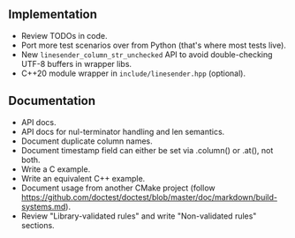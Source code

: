 Implementation
--------------
  * Review TODOs in code.
  * Port more test scenarios over from Python (that's where most tests live).
  * New `linesender_column_str_unchecked` API to avoid double-checking UTF-8 buffers in wrapper libs.
  * C++20 module wrapper in `include/linesender.hpp` (optional).

Documentation
-------------
  * API docs.
  * API docs for nul-terminator handling and len semantics.
  * Document duplicate column names.
  * Document timestamp field can either be set via .column() or .at(), not both.
  * Write a C example.
  * Write an equivalent C++ example.
  * Document usage from another CMake project
    (follow https://github.com/doctest/doctest/blob/master/doc/markdown/build-systems.md).
  * Review "Library-validated rules" and write "Non-validated rules" sections.
